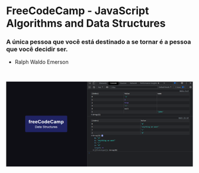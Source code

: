 <div align="start">

# FreeCodeCamp - JavaScript Algorithms and Data Structures

### A única pessoa que você está destinado a se tornar é a pessoa que você decidir ser.

- Ralph Waldo Emerson

</div>

<br>

<div align="center">

![FreeCodeCamp](/img/printing.png)

</div>
